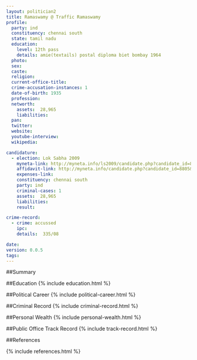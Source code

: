 ```yaml
---
layout: politician2
title: Ramaswamy @ Traffic Ramaswamy
profile: 
  party: ind
  constituency: chennai south
  state: tamil nadu
  education: 
    level: 12th pass
    details: amie(textails) postal diploma biet bombay 1964
  photo: 
  sex: 
  caste: 
  religion: 
  current-office-title: 
  crime-accusation-instances: 1
  date-of-birth: 1935
  profession: 
  networth: 
    assets:  28,965
    liabilities: 
  pan: 
  twitter: 
  website: 
  youtube-interview: 
  wikipedia: 

candidature: 
  - election: Lok Sabha 2009
    myneta-link: http://myneta.info/ls2009/candidate.php?candidate_id=8805
    affidavit-link: http://myneta.info/candidate.php?candidate_id=8805&scan=original
    expenses-link: 
    constituency: chennai south 
    party: ind
    criminal-cases: 1
    assets:  28,965
    liabilities: 
    result:  

crime-record: 
  - crime: accussed
    ipc: 
    details:  335/08  

date: 
version: 0.0.5
tags: 
---
```

##Summary


##Education
{% include education.html %}


##Political Career
{% include political-career.html %}


##Criminal Record
{% include criminal-record.html %}


##Personal Wealth
{% include personal-wealth.html %}


##Public Office Track Record
{% include track-record.html %}


##References


{% include references.html %}
